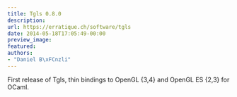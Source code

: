 ```yaml
---
title: Tgls 0.8.0
description:
url: https://erratique.ch/software/tgls
date: 2014-05-18T17:05:49-00:00
preview_image:
featured:
authors:
- "Daniel B\xFCnzli"
---
```


<p>First release of Tgls, thin bindings to OpenGL {3,4} and OpenGL ES {2,3} for OCaml.</p>
